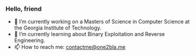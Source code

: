 ### Hello, friend

- 🔭 I’m currently working on a Masters of Science in Computer Science at the Georgia Institute of Technology.
- 🌱 I’m currently learning about Binary Exploitation and Reverse Engineering.
- 📫 How to reach me: contactme@one2bla.me

